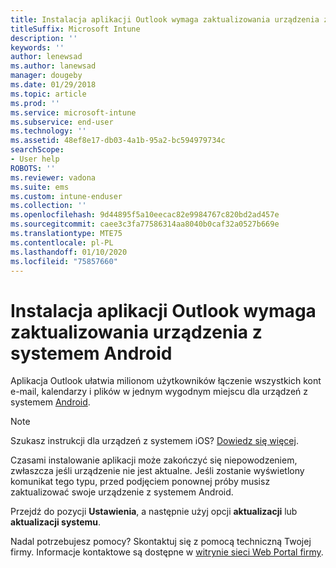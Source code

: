 ```yaml
---
title: Instalacja aplikacji Outlook wymaga zaktualizowania urządzenia z systemem Android | Microsoft Docs
titleSuffix: Microsoft Intune
description: ''
keywords: ''
author: lenewsad
ms.author: lanewsad
manager: dougeby
ms.date: 01/29/2018
ms.topic: article
ms.prod: ''
ms.service: microsoft-intune
ms.subservice: end-user
ms.technology: ''
ms.assetid: 48ef8e17-db03-4a1b-95a2-bc594979734c
searchScope:
- User help
ROBOTS: ''
ms.reviewer: vadona
ms.suite: ems
ms.custom: intune-enduser
ms.collection: ''
ms.openlocfilehash: 9d44895f5a10eecac82e9984767c820bd2ad457e
ms.sourcegitcommit: caee3c3fa77586314aa8040b0caf32a0527b669e
ms.translationtype: MTE75
ms.contentlocale: pl-PL
ms.lasthandoff: 01/10/2020
ms.locfileid: "75857660"
---
```

# <a name="you-need-to-update-your-android-device-to-install-the-outlook-app"></a>Instalacja aplikacji Outlook wymaga zaktualizowania urządzenia z systemem Android

Aplikacja Outlook ułatwia milionom użytkowników łączenie wszystkich kont e-mail, kalendarzy i plików w jednym wygodnym miejscu dla urządzeń z systemem [Android](https://play.google.com/store/apps/details?id=com.microsoft.office.outlook).

>[!NOTE]
> Szukasz instrukcji dla urządzeń z systemem iOS? [Dowiedz się więcej](update-device-outlook-ios.md).

Czasami instalowanie aplikacji może zakończyć się niepowodzeniem, zwłaszcza jeśli urządzenie nie jest aktualne. Jeśli zostanie wyświetlony komunikat tego typu, przed podjęciem ponownej próby musisz zaktualizować swoje urządzenie z systemem Android.

Przejdź do pozycji **Ustawienia**, a następnie użyj opcji **aktualizacji** lub **aktualizacji systemu**.

Nadal potrzebujesz pomocy? Skontaktuj się z pomocą techniczną Twojej firmy. Informacje kontaktowe są dostępne w [witrynie sieci Web Portal firmy](https://go.microsoft.com/fwlink/?linkid=2010980).
